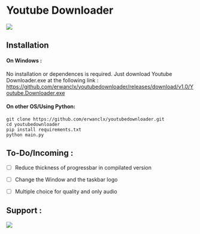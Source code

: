 # Youtube Downloader

![](http://ForTheBadge.com/images/badges/made-with-python.svg)

## Installation

#### On Windows :

No installation or dependences is required. Just download Youtube Downloader.exe at the following link : https://github.com/erwanclx/youtubedownloader/releases/download/v1.0/Youtube.Downloader.exe

#### On other OS/Using Python:

```git
git clone https://github.com/erwanclx/youtubedownloader.git
cd youtubedownloader
pip install requirements.txt
python main.py
```

## To-Do/Incoming :

- [ ]  Reduce thickness of progressbar in compilated version

- [ ]  Change the Window and the taskbar logo

- [ ]  Multiple choice for quality and only audio



## Support :

[![](https://img.shields.io/badge/PayPal-00457C?style=for-the-badge&logo=paypal&logoColor=white)](https://paypal.me/erwanclx)
